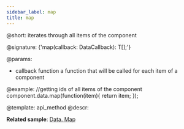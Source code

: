```yaml
---
sidebar_label: map
title: map
---          
```


@short: iterates through all items of the component

@signature: {'map(callback: DataCallback<T>): T[];'}

@params:
- callback			function		a function that will be called for each item of a component

@example:
//getting ids of all items of the component
component.data.map(function(item){
    return item;
});

@template: api_method
@descr:

**Related sample**: [Data. Map](https://snippet.dhtmlx.com/louctp61)
